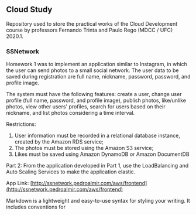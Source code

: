 ## Cloud Study

Repository used to store the practical works of the Cloud Development course by professors Fernando Trinta and Paulo Rego (MDCC / UFC) 2020.1.

### SSNetwork

Homework 1 was to implement an application similar to Instagram, in which the user can send photos to a small social network. The user data to be saved during registration are full name, nickname, password, password, and profile image.

The system must have the following features: create a user, change user profile (full name, password, and profile image), publish photos, like/unlike photos, view other users' profiles, search for users based on their nickname, and list photos considering a time interval.

Restrictions:
1. User information must be recorded in a relational database instance, created by the Amazon RDS service;
2. The photos must be stored using the Amazon S3 service;
3. Likes must be saved using Amazon DynamoDB or Amazon DocumentDB

Part 2: From the application developed in Part 1, use the LoadBalancing and Auto Scaling Services to make the application elastic.

App Link: [http://ssnetwork.pedroalmir.com/aws/frontend](http://ssnetwork.pedroalmir.com/aws/frontend)

Markdown is a lightweight and easy-to-use syntax for styling your writing. It includes conventions for
